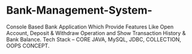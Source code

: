# Bank-Management-System-
Console Based Bank Application Which Provide Features Like Open Account, Deposit &amp; Withdraw  Operation and Show Transaction History &amp; Bank Balance. Tech Stack – CORE JAVA, MySQL, JDBC, COLLECTION, OOPS CONCEPT.
